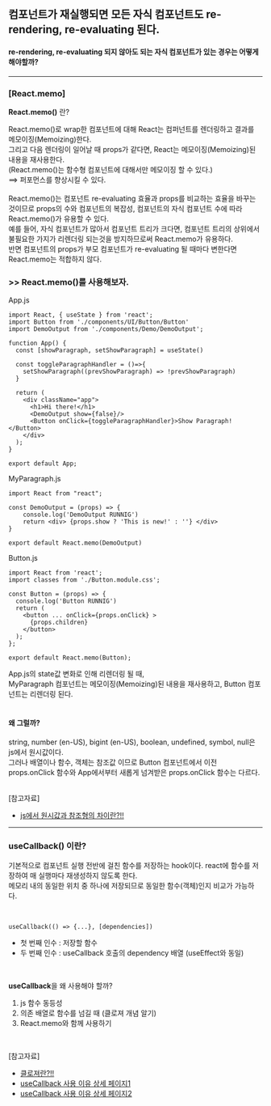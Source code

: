 ## 컴포넌트가 재실행되면 모든 자식 컴포넌트도 re-rendering, re-evaluating 된다.  
#### re-rendering, re-evaluating 되지 않아도 되는 자식 컴포넌트가 있는 경우는 어떻게 해야할까?  
  
---

### [React.memo]

**React.memo()** 란?  

React.memo()로 wrap한 컴포넌트에 대해 React는 컴퍼넌트를 렌더링하고 결과를 메모이징(Memoizing)한다.  
그리고 다음 렌더링이 일어날 때 props가 같다면, React는 메모이징(Memoizing)된 내용을 재사용한다.  
(React.memo()는 함수형 컴포넌트에 대해서만 메모이징 할 수 있다.)  
==> 퍼포먼스를 향상시킬 수 있다.  
<br/>
React.memo()는 컴포넌트 re-evaluating 효율과 props를 비교하는 효율을 바꾸는 것이므로 props의 수와 컴포넌트의 복잡성, 컴포넌트의 자식 컴포넌트 수에 따라 React.memo()가 유용할 수 있다.  
예를 들어, 자식 컴포넌트가 많아서 컴포넌트 트리가 크다면, 컴포넌트 트리의 상위에서 불필요한 가지가 리렌더링 되는것을 방지하므로써 React.memo가 유용하다.  
반면 컴포넌트의 props가 부모 컴포넌트가 re-evaluating 될 때마다 변한다면 React.memo는 적합하지 않다.

### >> React.memo()를 사용해보자.

App.js
```
import React, { useState } from 'react';
import Button from './components/UI/Button/Button'
import DemoOutput from './components/Demo/DemoOutput';

function App() {
  const [showParagraph, setShowParagraph] = useState()

  const toggleParagraphHandler = ()=>{
    setShowParagraph((prevShowParagraph) => !prevShowParagraph)
  }

  return (
    <div className="app">
      <h1>Hi there!</h1>
      <DemoOutput show={false}/>
      <Button onClick={toggleParagraphHandler}>Show Paragraph!</Button>
    </div>
  );
}

export default App;
```

MyParagraph.js
```
import React from "react";

const DemoOutput = (props) => {
    console.log('DemoOutput RUNNIG')
    return <div> {props.show ? 'This is new!' : ''} </div>
}

export default React.memo(DemoOutput)
```

Button.js
```
import React from 'react';
import classes from './Button.module.css';

const Button = (props) => {
  console.log('Button RUNNIG')
  return (
    <button ... onClick={props.onClick} >
      {props.children}
    </button>
  );
};

export default React.memo(Button);
```

App.js의 state값 변화로 인해 리렌더링 될 때,  
MyParagraph 컴포넌트는 메모이징(Memoizing)된 내용을 재사용하고, Button 컴포넌트는 리렌더링 된다.  
<br/>

#### 왜 그럴까?  
string, number (en-US), bigint (en-US), boolean, undefined, symbol, null은 js에서 원시값이다.  
그러나 배열이나 함수, 객체는 참조값 이므로 Button 컴포넌트에서 이전 props.onClick 함수와 App에서부터 새롭게 넘겨받은 props.onClick 함수는 다르다.  
<br/>

[참고자료]
- [js에서 원시값과 참조형의 차이란?!!]('https://academind.com/tutorials/reference-vs-primitive-values')  

---
  
### useCallback() 이란?  
기본적으로 컴포넌트 실행 전반에 걸친 함수를 저장하는 hook이다. react에 함수를 저장하여 매 실행마다 재생성하지 않도록 한다.  
메모리 내의 동일한 위치 중 하나에 저장되므로 동일한 함수(객체)인지 비교가 가능하다.  

<br/>

```
useCallback(() => {...}, [dependencies])
```

- 첫 번째 인수 : 저장할 함수
- 두 번째 인수 : useCallback 호출의 dependency 배열 (useEffect와 동일)  

<br/>

**useCallback**을 왜 사용해야 할까?  
1. js 함수 동등성
2. 의존 배열로 함수를 넘길 때 (클로져 개념 알기)
3. React.memo와 함께 사용하기  

<br/>

[참고자료]
- [클로져란?!!]('https://developer.mozilla.org/en-US/docs/Web/JavaScript/Closures')  
- [useCallback 사용 이유 상세 페이지1]('https://www.daleseo.com/react-hooks-use-callback/')  
- [useCallback 사용 이유 상세 페이지2]('https://dmitripavlutin.com/dont-overuse-react-usecallback/')  